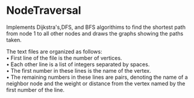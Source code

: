 # NodeTraversal
Implements Dijkstra's,DFS, and BFS algorithims to find the shortest path from node 1 to all other nodes and draws the graphs showing the paths taken.

The text files are organized as follows: <br>
• First line of the file is the number of vertices. <br>
• Each other line is a list of integers separated by spaces. <br>
• The first number in these lines is the name of the vertex. <br>
• The remaining numbers in these lines are pairs, denoting the name of a neighbor node and the weight or distance from the vertex named by the first number of the line. <br>
